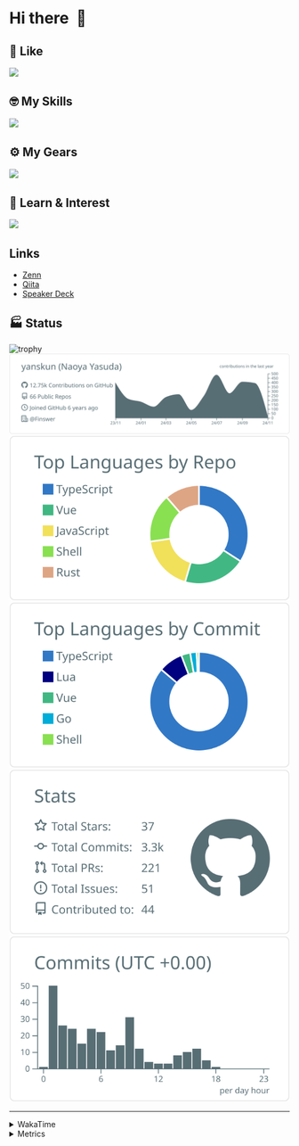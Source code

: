 # Hi there&nbsp; :wave:

## 💌 Like
<img src="https://go-skill-icons.vercel.app/api/icons?i=github" />

## 🤓 My Skills
<img src="https://go-skill-icons.vercel.app/api/icons?i=js,ts,vue,nuxtjs,react,nextjs,go,lua,git" />

## ⚙️ My Gears
<img src="https://go-skill-icons.vercel.app/api/icons?i=neovim,vscode,githubcopilot,alacritty,tmux" />

## 📖 Learn & Interest
<img src="https://go-skill-icons.vercel.app/api/icons?i=rust,deno,css,zig,playwright,githubactions,storybook,netlify,eslint" />

## Links
- [Zenn](https://zenn.dev/yanskun)
- [Qiita](https://qiita.com/yanskun)
- [Speaker Deck](https://speakerdeck.com/yanskun)

<!-- https://github.com/ryo-ma/github-profile-trophy -->

## 🏭 Status

<img src="https://github-profile-trophy.vercel.app/?username=yanskun&theme=onedark&row=1" alt="trophy">

<!-- https://github.com/vn7n24fzkq/github-profile-summary-cards -->
<picture>
  <source media="(prefers-color-scheme: dark)" srcset="https://raw.githubusercontent.com/yanskun/yanskun/master/profile-summary-card-output/nord_dark/0-profile-details.svg">
 <img src="https://raw.githubusercontent.com/yanskun/yanskun/master/profile-summary-card-output/default/0-profile-details.svg">
</picture>
<br>
<picture>
  <source media="(prefers-color-scheme: dark)" srcset="https://raw.githubusercontent.com/yanskun/yanskun/master/profile-summary-card-output/nord_dark/1-repos-per-language.svg">
 <img src="https://raw.githubusercontent.com/yanskun/yanskun/master/profile-summary-card-output/default/1-repos-per-language.svg">
</picture>
<picture>
  <source media="(prefers-color-scheme: dark)" srcset="https://raw.githubusercontent.com/yanskun/yanskun/master/profile-summary-card-output/nord_dark/2-most-commit-language.svg">
 <img src="https://raw.githubusercontent.com/yanskun/yanskun/master/profile-summary-card-output/default/2-most-commit-language.svg">
</picture>
<br>
<picture>
  <source media="(prefers-color-scheme: dark)" srcset="https://raw.githubusercontent.com/yanskun/yanskun/master/profile-summary-card-output/nord_dark/3-stats.svg">
 <img src="https://raw.githubusercontent.com/yanskun/yanskun/master/profile-summary-card-output/default/3-stats.svg">
</picture>
<picture>
  <source media="(prefers-color-scheme: dark)" srcset="https://raw.githubusercontent.com/yanskun/yanskun/master/profile-summary-card-output/nord_dark/4-productive-time.svg">
 <img src="https://raw.githubusercontent.com/yanskun/yanskun/master/profile-summary-card-output/default/4-productive-time.svg">
</picture>

---

<details>
  <summary>WakaTime</summary>
<!--START_SECTION:waka-->
![Code Time](http://img.shields.io/badge/Code%20Time-1%2C454%20hrs%2049%20mins-blue)

**🐱 My GitHub Data** 

> 📦 141.5 kB Used in GitHub's Storage 
 > 
> 🏆 2,725 Contributions in the Year 2024
 > 
> 💼 Opted to Hire
 > 
> 📜 121 Public Repositories 
 > 
> 🔑 4 Private Repositories 
 > 
**I'm an Early 🐤** 

```text
🌞 Morning                6457 commits        ████░░░░░░░░░░░░░░░░░░░░░   14.07 % 
🌆 Daytime                25220 commits       ██████████████░░░░░░░░░░░   54.97 % 
🌃 Evening                10707 commits       ██████░░░░░░░░░░░░░░░░░░░   23.34 % 
🌙 Night                  3494 commits        ██░░░░░░░░░░░░░░░░░░░░░░░   07.62 % 
```
📅 **I'm Most Productive on Tuesday** 

```text
Monday                   6478 commits        ████░░░░░░░░░░░░░░░░░░░░░   14.12 % 
Tuesday                  9850 commits        █████░░░░░░░░░░░░░░░░░░░░   21.47 % 
Wednesday                8723 commits        █████░░░░░░░░░░░░░░░░░░░░   19.01 % 
Thursday                 8906 commits        █████░░░░░░░░░░░░░░░░░░░░   19.41 % 
Friday                   6879 commits        ████░░░░░░░░░░░░░░░░░░░░░   14.99 % 
Saturday                 2089 commits        █░░░░░░░░░░░░░░░░░░░░░░░░   04.55 % 
Sunday                   2953 commits        ██░░░░░░░░░░░░░░░░░░░░░░░   06.44 % 
```


📊 **This Week I Spent My Time On** 

```text
🕑︎ Time Zone: Asia/Tokyo

💬 Programming Languages: 
TypeScript               18 hrs 11 mins      ███████████████████░░░░░░   75.85 % 
JSON                     1 hr 12 mins        █░░░░░░░░░░░░░░░░░░░░░░░░   05.00 % 
Bash                     1 hr 7 mins         █░░░░░░░░░░░░░░░░░░░░░░░░   04.72 % 
Prisma                   50 mins             █░░░░░░░░░░░░░░░░░░░░░░░░   03.52 % 
TOML                     38 mins             █░░░░░░░░░░░░░░░░░░░░░░░░   02.66 % 

🔥 Editors: 
Neovim                   23 hrs 59 mins      █████████████████████████   100.00 % 

💻 Operating System: 
Mac                      23 hrs 59 mins      █████████████████████████   100.00 % 
```


 Last Updated on 05/11/2024 06:23:30 UTC
<!--END_SECTION:waka-->
</details>

<details>
  <summary>Metrics</summary>
  <img src="https://github.com/yanskun/yanskun/blob/main/github-metrics.svg" alt="Metrics">
</details>
